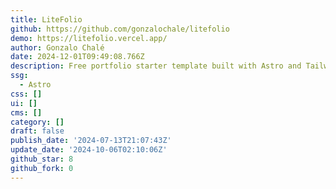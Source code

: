 ```yaml
---
title: LiteFolio
github: https://github.com/gonzalochale/litefolio
demo: https://litefolio.vercel.app/
author: Gonzalo Chalé
date: 2024-12-01T09:49:08.766Z
description: Free portfolio starter template built with Astro and Tailwind CSS.
ssg:
  - Astro
css: []
ui: []
cms: []
category: []
draft: false
publish_date: '2024-07-13T21:07:43Z'
update_date: '2024-10-06T02:10:06Z'
github_star: 8
github_fork: 0
---
```

